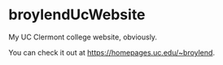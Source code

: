 # broylendUcWebsite
My UC Clermont college website, obviously.

You can check it out at https://homepages.uc.edu/~broylend.